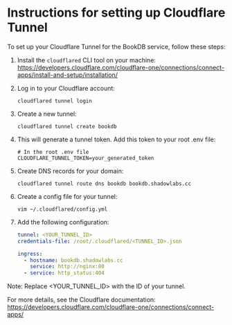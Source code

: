 # Instructions for setting up Cloudflare Tunnel

To set up your Cloudflare Tunnel for the BookDB service, follow these steps:

1. Install the `cloudflared` CLI tool on your machine:
   https://developers.cloudflare.com/cloudflare-one/connections/connect-apps/install-and-setup/installation/

2. Log in to your Cloudflare account:
   ```
   cloudflared tunnel login
   ```

3. Create a new tunnel:
   ```
   cloudflared tunnel create bookdb
   ```

4. This will generate a tunnel token. Add this token to your root .env file:
   ```
   # In the root .env file
   CLOUDFLARE_TUNNEL_TOKEN=your_generated_token
   ```

5. Create DNS records for your domain:
   ```
   cloudflared tunnel route dns bookdb bookdb.shadowlabs.cc
   ```

6. Create a config file for your tunnel:
   ```
   vim ~/.cloudflared/config.yml
   ```

7. Add the following configuration:
   ```yaml
   tunnel: <YOUR_TUNNEL_ID>
   credentials-file: /root/.cloudflared/<TUNNEL_ID>.json
   
   ingress:
     - hostname: bookdb.shadowlabs.cc
       service: http://nginx:80
     - service: http_status:404
   ```

Note: Replace <YOUR_TUNNEL_ID> with the ID of your tunnel.

For more details, see the Cloudflare documentation:
https://developers.cloudflare.com/cloudflare-one/connections/connect-apps/
